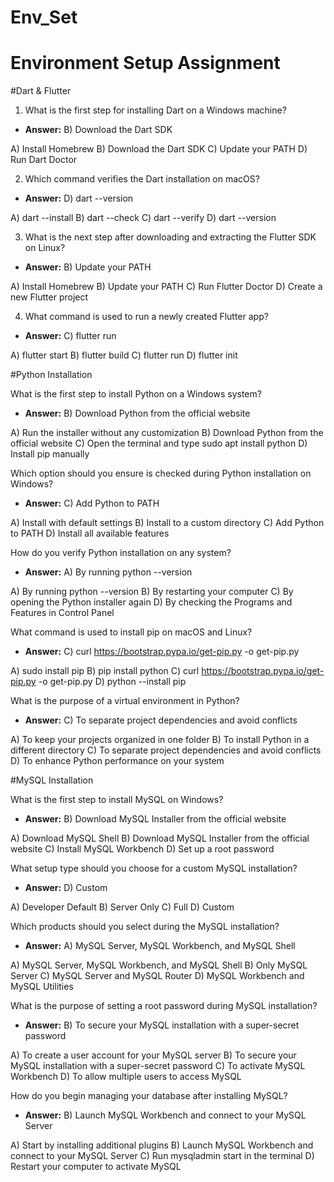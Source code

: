 # Env_Set

# Environment Setup Assignment

#Dart & Flutter

1. What is the first step for installing Dart on a Windows machine?
  - **Answer:** B) Download the Dart SDK
    
A) Install Homebrew
B) Download the Dart SDK
C) Update your PATH
D) Run Dart Doctor


2. Which command verifies the Dart installation on macOS?
  - **Answer:** D) dart --version
    
A) dart --install
B) dart --check
C) dart --verify
D) dart --version


3. What is the next step after downloading and extracting the Flutter SDK on Linux?
  - **Answer:** B) Update your PATH
    
A) Install Homebrew
B) Update your PATH
C) Run Flutter Doctor
D) Create a new Flutter project


4. What command is used to run a newly created Flutter app?
  - **Answer:** C) flutter run
    
A) flutter start
B) flutter build
C) flutter run
D) flutter init


#Python Installation

What is the first step to install Python on a Windows system?
  - **Answer:** B) Download Python from the official website
    
A) Run the installer without any customization
B) Download Python from the official website
C) Open the terminal and type sudo apt install python
D) Install pip manually

Which option should you ensure is checked during Python installation on Windows?
 - **Answer:** C) Add Python to PATH
   
A) Install with default settings
B) Install to a custom directory
C) Add Python to PATH
D) Install all available features

How do you verify Python installation on any system?
  - **Answer:** A) By running python --version
    
A) By running python --version
B) By restarting your computer
C) By opening the Python installer again
D) By checking the Programs and Features in Control Panel

What command is used to install pip on macOS and Linux?
  - **Answer:** C) curl https://bootstrap.pypa.io/get-pip.py -o get-pip.py
    
A) sudo install pip
B) pip install python
C) curl https://bootstrap.pypa.io/get-pip.py -o get-pip.py
D) python --install pip

What is the purpose of a virtual environment in Python?
  - **Answer:** C) To separate project dependencies and avoid conflicts
    
A) To keep your projects organized in one folder
B) To install Python in a different directory
C) To separate project dependencies and avoid conflicts
D) To enhance Python performance on your system

#MySQL Installation

What is the first step to install MySQL on Windows?
  - **Answer:** B) Download MySQL Installer from the official website
    
A) Download MySQL Shell
B) Download MySQL Installer from the official website
C) Install MySQL Workbench
D) Set up a root password

What setup type should you choose for a custom MySQL installation?
  - **Answer:** D) Custom
    
A) Developer Default
B) Server Only
C) Full
D) Custom

Which products should you select during the MySQL installation?
  - **Answer:** A) MySQL Server, MySQL Workbench, and MySQL Shell
    
A) MySQL Server, MySQL Workbench, and MySQL Shell
B) Only MySQL Server
C) MySQL Server and MySQL Router
D) MySQL Workbench and MySQL Utilities

What is the purpose of setting a root password during MySQL installation?
  - **Answer:** B) To secure your MySQL installation with a super-secret password
    
A) To create a user account for your MySQL server
B) To secure your MySQL installation with a super-secret password
C) To activate MySQL Workbench
D) To allow multiple users to access MySQL

How do you begin managing your database after installing MySQL?
   - **Answer:** B) Launch MySQL Workbench and connect to your MySQL Server
     
A) Start by installing additional plugins
B) Launch MySQL Workbench and connect to your MySQL Server
C) Run mysqladmin start in the terminal
D) Restart your computer to activate MySQL
